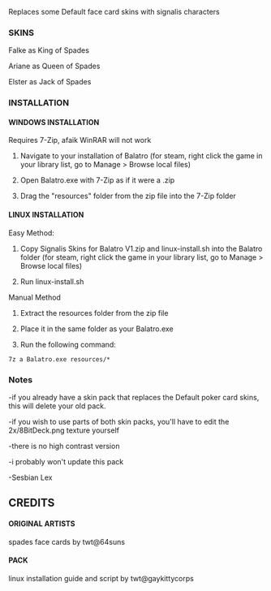 Replaces some Default face card skins with signalis characters

### SKINS

Falke as King of Spades

Ariane as Queen of Spades

Elster as Jack of Spades



### INSTALLATION

#### WINDOWS INSTALLATION

Requires 7-Zip, afaik WinRAR will not work

1) Navigate to your installation of Balatro
	(for steam, right click the game in your library list, go to Manage > Browse local files)

2) Open Balatro.exe with 7-Zip as if it were a .zip

3) Drag the "resources" folder from the zip file into the 7-Zip folder

#### LINUX INSTALLATION

Easy Method:

1) Copy Signalis Skins for Balatro V1.zip and linux-install.sh into the Balatro folder (for steam, right click the game in your library list, go to Manage > Browse local files)

2) Run linux-install.sh

Manual Method

1) Extract the resources folder from the zip file

2) Place it in the same folder as your Balatro.exe

3) Run the following command:
```
7z a Balatro.exe resources/* 
```



### Notes

-if you already have a skin pack that replaces the Default poker card skins, this will delete your old pack.

-if you wish to use parts of both skin packs, you'll have to edit the 2x/8BitDeck.png texture yourself

-there is no high contrast version

-i probably won't update this pack

-Sesbian Lex



## CREDITS

#### ORIGINAL ARTISTS

spades face cards by twt@64suns

#### PACK

linux installation guide and script by twt@gaykittycorps
